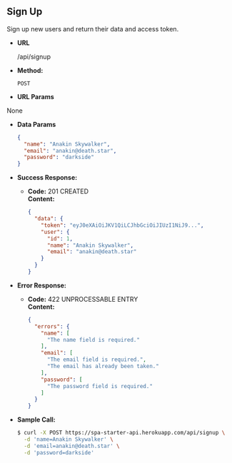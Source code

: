 **Sign Up**
----
Sign up new users and return their data and access token.

* **URL**

  /api/signup

* **Method:**
    
  `POST`
  
*  **URL Params**
  
  None

* **Data Params**

  ``` json
  {
    "name": "Anakin Skywalker",
    "email": "anakin@death.star",
    "password": "darkside"
  }
  ```

* **Success Response:**
  
  * **Code:** 201 CREATED <br />
    **Content:** <br />

    ``` json
    {
      "data": {
        "token": "eyJ0eXAiOiJKV1QiLCJhbGciOiJIUzI1NiJ9...",
        "user": {
          "id": 1,
          "name": "Anakin Skywalker",
          "email": "anakin@death.star"
        }
      }
    }
    ```
 
* **Error Response:**

  * **Code:** 422 UNPROCESSABLE ENTRY <br />
    **Content:** <br />

    ``` json
    {
      "errors": {
        "name": [
          "The name field is required."
        ],
        "email": [
          "The email field is required.",
          "The email has already been taken."
        ],
        "password": [
          "The password field is required."
        ]
      }
    }
    ```

* **Sample Call:**

  ``` bash
  $ curl -X POST https://spa-starter-api.herokuapp.com/api/signup \
    -d 'name=Anakin Skywalker' \
    -d 'email=anakin@death.star' \
    -d 'password=darkside'
  ```
